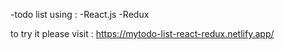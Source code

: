 -todo list using : 
 -React.js
 -Redux

to try it please visit : https://mytodo-list-react-redux.netlify.app/
